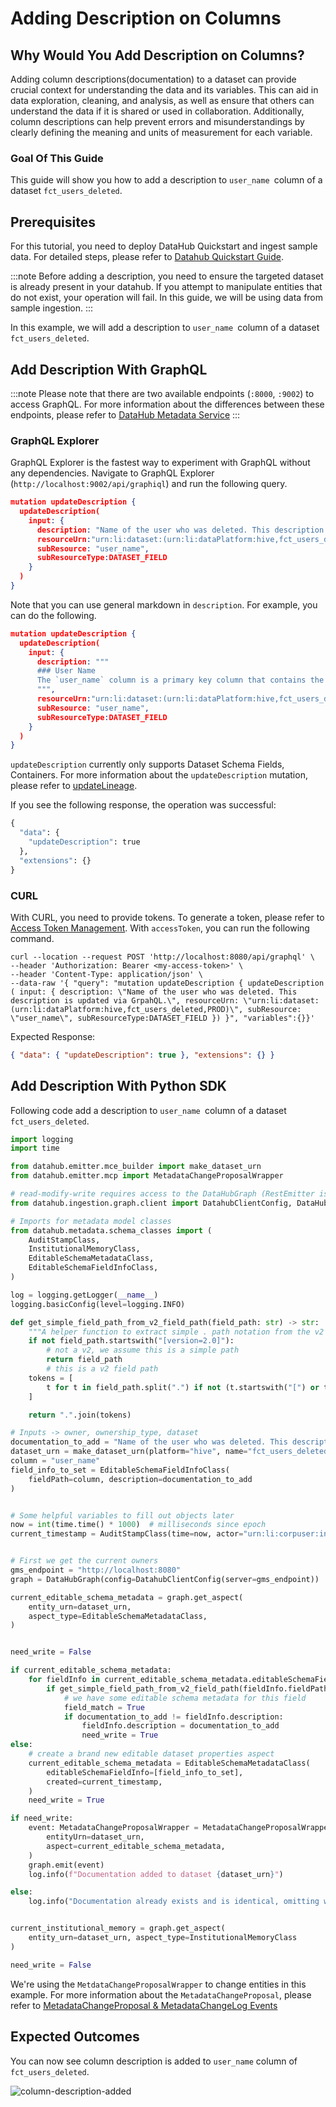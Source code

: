 # Adding Description on Columns

## Why Would You Add Description on Columns?

Adding column descriptions(documentation) to a dataset can provide crucial context for understanding the data and its variables. This can aid in data exploration, cleaning, and analysis, as well as ensure that others can understand the data if it is shared or used in collaboration. Additionally, column descriptions can help prevent errors and misunderstandings by clearly defining the meaning and units of measurement for each variable.

### Goal Of This Guide

This guide will show you how to add a description to `user_name `column of a dataset `fct_users_deleted`.

## Prerequisites

For this tutorial, you need to deploy DataHub Quickstart and ingest sample data.
For detailed steps, please refer to [Datahub Quickstart Guide](/docs/quickstart.md).

:::note
Before adding a description, you need to ensure the targeted dataset is already present in your datahub.
If you attempt to manipulate entities that do not exist, your operation will fail.
In this guide, we will be using data from sample ingestion.
:::

In this example, we will add a description to `user_name `column of a dataset `fct_users_deleted`.

## Add Description With GraphQL

:::note
Please note that there are two available endpoints (`:8000`, `:9002`) to access GraphQL.
For more information about the differences between these endpoints, please refer to [DataHub Metadata Service](../../../metadata-service/README.md#graphql-api)
:::

### GraphQL Explorer

GraphQL Explorer is the fastest way to experiment with GraphQL without any dependencies.
Navigate to GraphQL Explorer (`http://localhost:9002/api/graphiql`) and run the following query.

```json
mutation updateDescription {
  updateDescription(
    input: {
      description: "Name of the user who was deleted. This description is updated via GrpahQL.",
      resourceUrn:"urn:li:dataset:(urn:li:dataPlatform:hive,fct_users_deleted,PROD)",
      subResource: "user_name",
      subResourceType:DATASET_FIELD
    }
  )
}
```

Note that you can use general markdown in `description`. For example, you can do the following.

```json
mutation updateDescription {
  updateDescription(
    input: {
      description: """
      ### User Name
      The `user_name` column is a primary key column that contains the name of the user who was deleted.
      """,
      resourceUrn:"urn:li:dataset:(urn:li:dataPlatform:hive,fct_users_deleted,PROD)",
      subResource: "user_name",
      subResourceType:DATASET_FIELD
    }
  )
}
```

`updateDescription` currently only supports Dataset Schema Fields, Containers.
For more information about the `updateDescription` mutation, please refer to [updateLineage](https://datahubproject.io/docs/graphql/mutations/#updateDescription).

If you see the following response, the operation was successful:

```python
{
  "data": {
    "updateDescription": true
  },
  "extensions": {}
}
```

### CURL

With CURL, you need to provide tokens. To generate a token, please refer to [Access Token Management](/docs/api/graphql/token-management.md).
With `accessToken`, you can run the following command.

```shell
curl --location --request POST 'http://localhost:8080/api/graphql' \
--header 'Authorization: Bearer <my-access-token>' \
--header 'Content-Type: application/json' \
--data-raw '{ "query": "mutation updateDescription { updateDescription ( input: { description: \"Name of the user who was deleted. This description is updated via GrpahQL.\", resourceUrn: \"urn:li:dataset:(urn:li:dataPlatform:hive,fct_users_deleted,PROD)\", subResource: \"user_name\", subResourceType:DATASET_FIELD }) }", "variables":{}}'
```

Expected Response:

```json
{ "data": { "updateDescription": true }, "extensions": {} }
```

## Add Description With Python SDK

Following code add a description to `user_name `column of a dataset `fct_users_deleted`.

```python
import logging
import time

from datahub.emitter.mce_builder import make_dataset_urn
from datahub.emitter.mcp import MetadataChangeProposalWrapper

# read-modify-write requires access to the DataHubGraph (RestEmitter is not enough)
from datahub.ingestion.graph.client import DatahubClientConfig, DataHubGraph

# Imports for metadata model classes
from datahub.metadata.schema_classes import (
    AuditStampClass,
    InstitutionalMemoryClass,
    EditableSchemaMetadataClass,
    EditableSchemaFieldInfoClass,
)

log = logging.getLogger(__name__)
logging.basicConfig(level=logging.INFO)

def get_simple_field_path_from_v2_field_path(field_path: str) -> str:
    """A helper function to extract simple . path notation from the v2 field path"""
    if not field_path.startswith("[version=2.0]"):
        # not a v2, we assume this is a simple path
        return field_path
        # this is a v2 field path
    tokens = [
        t for t in field_path.split(".") if not (t.startswith("[") or t.endswith("]"))
    ]

    return ".".join(tokens)

# Inputs -> owner, ownership_type, dataset
documentation_to_add = "Name of the user who was deleted. This description is updated via PythonSDK."
dataset_urn = make_dataset_urn(platform="hive", name="fct_users_deleted", env="PROD")
column = "user_name"
field_info_to_set = EditableSchemaFieldInfoClass(
    fieldPath=column, description=documentation_to_add
)


# Some helpful variables to fill out objects later
now = int(time.time() * 1000)  # milliseconds since epoch
current_timestamp = AuditStampClass(time=now, actor="urn:li:corpuser:ingestion")


# First we get the current owners
gms_endpoint = "http://localhost:8080"
graph = DataHubGraph(config=DatahubClientConfig(server=gms_endpoint))

current_editable_schema_metadata = graph.get_aspect(
    entity_urn=dataset_urn,
    aspect_type=EditableSchemaMetadataClass,
)


need_write = False

if current_editable_schema_metadata:
    for fieldInfo in current_editable_schema_metadata.editableSchemaFieldInfo:
        if get_simple_field_path_from_v2_field_path(fieldInfo.fieldPath) == column:
            # we have some editable schema metadata for this field
            field_match = True
            if documentation_to_add != fieldInfo.description:
                fieldInfo.description = documentation_to_add
                need_write = True
else:
    # create a brand new editable dataset properties aspect
    current_editable_schema_metadata = EditableSchemaMetadataClass(
        editableSchemaFieldInfo=[field_info_to_set],
        created=current_timestamp,
    )
    need_write = True

if need_write:
    event: MetadataChangeProposalWrapper = MetadataChangeProposalWrapper(
        entityUrn=dataset_urn,
        aspect=current_editable_schema_metadata,
    )
    graph.emit(event)
    log.info(f"Documentation added to dataset {dataset_urn}")

else:
    log.info("Documentation already exists and is identical, omitting write")


current_institutional_memory = graph.get_aspect(
    entity_urn=dataset_urn, aspect_type=InstitutionalMemoryClass
)

need_write = False
```

We're using the `MetdataChangeProposalWrapper` to change entities in this example.
For more information about the `MetadataChangeProposal`, please refer to [MetadataChangeProposal & MetadataChangeLog Events](/docs/advanced/mcp-mcl.md)

## Expected Outcomes

You can now see column description is added to `user_name` column of `fct_users_deleted`.

![column-description-added](../../imgs/apis/tutorials/column-description-added.png)
